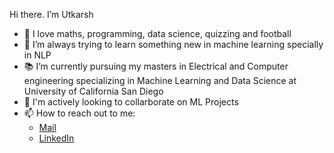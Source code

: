 Hi there. I’m Utkarsh
- 💞️ I love maths, programming, data science, quizzing and football
- 🌱 I’m always trying to learn something new in machine learning specially in NLP
- 📚 I’m currently pursuing my masters in Electrical and Computer engineering specializing in Machine Learning and Data Science at  University of   California San Diego
- 👀 I'm actively looking to collarborate on ML Projects
- 📫 How to reach out to me:
   * [Mail](uranjan@ucsd.edu)
   * [LinkedIn](https://www.linkedin.com/in/utkarsh-ranjan-b79420119/)

<!---
RanjanUtkarsh/RanjanUtkarsh is a ✨ special ✨ repository because its `README.md` (this file) appears on your GitHub profile.
You can click the Preview link to take a look at your changes.
--->
